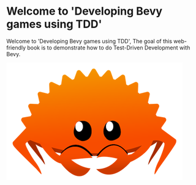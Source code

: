 # Welcome to 'Developing Bevy games using TDD'

Welcome to 'Developing Bevy games using TDD',
The goal of this web-friendly book
is to demonstrate how to do Test-Driven Development with Bevy.

![Ferris](assets/ferris.png)
